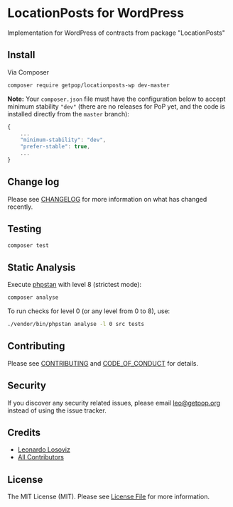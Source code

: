 # LocationPosts for WordPress

<!--
[![Latest Version on Packagist][ico-version]][link-packagist]
[![Software License][ico-license]](LICENSE.md)
[![Build Status][ico-travis]][link-travis]
[![Coverage Status][ico-scrutinizer]][link-scrutinizer]
[![Quality Score][ico-code-quality]][link-code-quality]
[![Total Downloads][ico-downloads]][link-downloads]
-->

Implementation for WordPress of contracts from package "LocationPosts"

## Install

Via Composer

``` bash
composer require getpop/locationposts-wp dev-master
```

**Note:** Your `composer.json` file must have the configuration below to accept minimum stability `"dev"` (there are no releases for PoP yet, and the code is installed directly from the `master` branch):

```javascript
{
    ...
    "minimum-stability": "dev",
    "prefer-stable": true,
    ...
}
```

<!--
## Usage

``` php
```
-->

## Change log

Please see [CHANGELOG](CHANGELOG.md) for more information on what has changed recently.

## Testing

``` bash
composer test
```

## Static Analysis

Execute [phpstan](https://github.com/phpstan/phpstan) with level 8 (strictest mode):

``` bash
composer analyse
```

To run checks for level 0 (or any level from 0 to 8), use:

``` bash
./vendor/bin/phpstan analyse -l 0 src tests
```

## Contributing

Please see [CONTRIBUTING](CONTRIBUTING.md) and [CODE_OF_CONDUCT](CODE_OF_CONDUCT.md) for details.

## Security

If you discover any security related issues, please email leo@getpop.org instead of using the issue tracker.

## Credits

- [Leonardo Losoviz][link-author]
- [All Contributors][link-contributors]

## License

The MIT License (MIT). Please see [License File](LICENSE.md) for more information.

[ico-version]: https://img.shields.io/packagist/v/getpop/locationposts-wp.svg?style=flat-square
[ico-license]: https://img.shields.io/badge/license-MIT-brightgreen.svg?style=flat-square
[ico-travis]: https://img.shields.io/travis/getpop/locationposts-wp/master.svg?style=flat-square
[ico-scrutinizer]: https://img.shields.io/scrutinizer/coverage/g/getpop/locationposts-wp.svg?style=flat-square
[ico-code-quality]: https://img.shields.io/scrutinizer/g/getpop/locationposts-wp.svg?style=flat-square
[ico-downloads]: https://img.shields.io/packagist/dt/getpop/locationposts-wp.svg?style=flat-square

[link-packagist]: https://packagist.org/packages/getpop/locationposts-wp
[link-travis]: https://travis-ci.org/getpop/locationposts-wp
[link-scrutinizer]: https://scrutinizer-ci.com/g/getpop/locationposts-wp/code-structure
[link-code-quality]: https://scrutinizer-ci.com/g/getpop/locationposts-wp
[link-downloads]: https://packagist.org/packages/getpop/locationposts-wp
[link-author]: https://github.com/leoloso
[link-contributors]: ../../contributors
